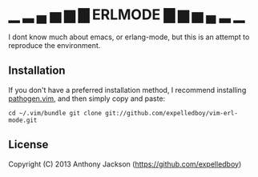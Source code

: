 ▁ ▂ ▄ ▅ ▆ ▇  ERLMODE ▇ ▆ ▅ ▄ ▂ ▁
=================================

I dont know much about emacs, or erlang-mode, but this is an attempt to
reproduce the environment.

Installation
------------

If you don't have a preferred installation method, I recommend installing
[pathogen.vim](https://github.com/tpope/vim-pathogen), and then simply copy and
paste:

    cd ~/.vim/bundle git clone git://github.com/expelledboy/vim-erl-mode.git

License
-------

Copyright (C) 2013 Anthony Jackson (https://github.com/expelledboy)
